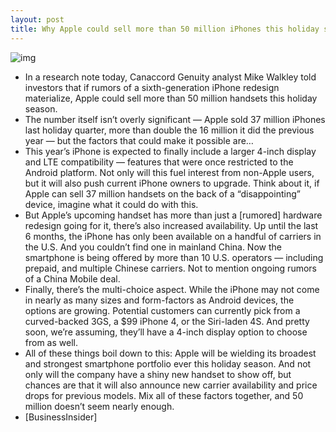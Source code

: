 ```yaml
---
layout: post
title: Why Apple could sell more than 50 million iPhones this holiday season
---
```

![img](http://media.idownloadblog.com/wp-content/uploads/2012/04/iphone-user.jpg)
* In a research note today, Canaccord Genuity analyst Mike Walkley told investors that if rumors of a sixth-generation iPhone redesign materialize, Apple could sell more than 50 million handsets this holiday season.
* The number itself isn’t overly significant — Apple sold 37 million iPhones last holiday quarter, more than double the 16 million it did the previous year — but the factors that could make it possible are…
* This year’s iPhone is expected to finally include a larger 4-inch display and LTE compatibility — features that were once restricted to the Android platform. Not only will this fuel interest from non-Apple users, but it will also push current iPhone owners to upgrade. Think about it, if Apple can sell 37 million handsets on the back of a “disappointing” device, imagine what it could do with this.
* But Apple’s upcoming handset has more than just a [rumored] hardware redesign going for it, there’s also increased availability. Up until the last 6 months, the iPhone has only been available on a handful of carriers in the U.S. And you couldn’t find one in mainland China. Now the smartphone is being offered by more than 10 U.S. operators — including prepaid, and multiple Chinese carriers. Not to mention ongoing rumors of a China Mobile deal.
* Finally, there’s the multi-choice aspect. While the iPhone may not come in nearly as many sizes and form-factors as Android devices, the options are growing. Potential customers can currently pick from a curved-backed 3GS, a $99 iPhone 4, or the Siri-laden 4S. And pretty soon, we’re assuming, they’ll have a 4-inch display option to choose from as well.
* All of these things boil down to this: Apple will be wielding its broadest and strongest smartphone portfolio ever this holiday season. And not only will the company have a shiny new handset to show off, but chances are that it will also announce new carrier availability and price drops for previous models. Mix all of these factors together, and 50 million doesn’t seem nearly enough.
* [BusinessInsider]

